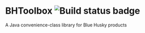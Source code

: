 BHToolbox ![Build status badge](https://travis-ci.org/BlueHuskyStudios/BHToolbox.svg?branch=Travis-CI)
=========

A Java convenience-class library for Blue Husky products
